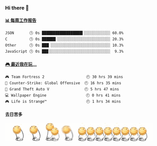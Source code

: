 ### Hi there 👋  

 <!-- waka-box start -->
#### <a href="https://gist.github.com/51d75cccce903a25b1f8cd7ca9d3a329" target="_blank">📊 每周工作报告</a>
```text
JSON       🕓 0s ██████████████████▌░░░░░░░░░░░░ 60.0%
C          🕓 0s ██████▎░░░░░░░░░░░░░░░░░░░░░░░░ 20.3%
Other      🕓 0s ███▏░░░░░░░░░░░░░░░░░░░░░░░░░░░ 10.3%
JavaScript 🕓 0s ██▉░░░░░░░░░░░░░░░░░░░░░░░░░░░░  9.3%
```
<!-- Powered by https://github.com/journey-ad/waka-box-go . -->
<!-- waka-box end -->


 <!-- steam-box start -->
#### <a href="https://gist.github.com/3b0d2519577a02ab95e5d0d7ca4fa814" target="_blank">🎮 最近我在玩…</a>
```text
🎮 Team Fortress 2                   🕘 30 hrs 39 mins
🔫 Counter-Strike: Global Offensive  🕘 16 hrs 35 mins
🚓 Grand Theft Auto V                🕘 5 hrs 47 mins
💻 Wallpaper Engine                  🕘 0 hrs 41 mins
🎮 Life is Strange™                  🕘 1 hrs 34 mins
```
<!-- Powered by https://github.com/YouEclipse/steam-box . -->
<!-- steam-box end -->

#### 去日苦多
![](990672b3e82963502a597c34e55546b5.gif)


<!--
**oneto1/oneto1** is a ✨ _special_ ✨ repository because its `README.md` (this file) appears on your GitHub profile.

Here are some ideas to get you started:

- 🔭 I’m currently working on ...
- 🌱 I’m currently learning ...
- 👯 I’m looking to collaborate on ...
- 🤔 I’m looking for help with ...
- 💬 Ask me about ...
- 📫 How to reach me: ...
- 😄 Pronouns: ...
- ⚡ Fun fact: ...
-->
